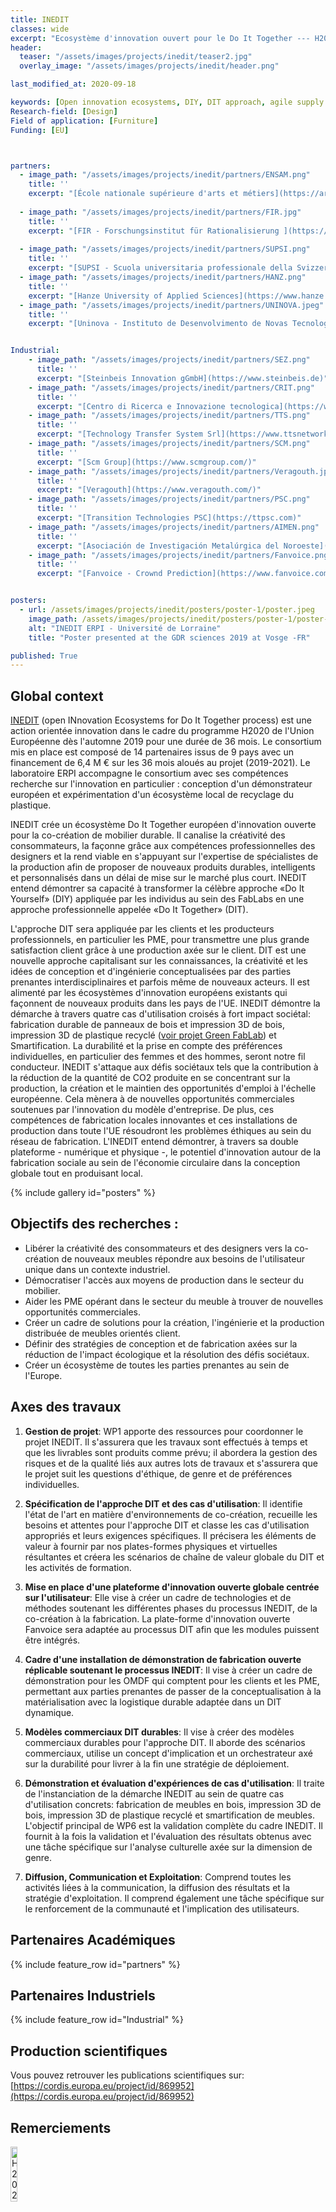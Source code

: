```yaml
---
title: INEDIT
classes: wide
excerpt: "Ecosystème d'innovation ouvert pour le Do It Together --- H2020O"
header:
  teaser: "/assets/images/projects/inedit/teaser2.jpg"  
  overlay_image: "/assets/images/projects/inedit/header.png"

last_modified_at: 2020-09-18

keywords: [Open innovation ecosystems, DIY, DIT approach, agile supply chains, Open Manufacturing demonstration Facility, co-creation, circular economy, makers, translation layer, gender, AR/ VR, platform]
Research-field: [Design]
Field of application: [Furniture]
Funding: [EU]



partners:
  - image_path: "/assets/images/projects/inedit/partners/ENSAM.png"
    title: ''
    excerpt: "[École nationale supérieure d'arts et métiers](https://artsetmetiers.fr/)"
  
  - image_path: "/assets/images/projects/inedit/partners/FIR.jpg"
    title: ''
    excerpt: "[FIR - Forschungsinstitut für Rationalisierung ](https://www.fir.rwth-aachen.de/)"
  
  - image_path: "/assets/images/projects/inedit/partners/SUPSI.png"    
    title: ''
    excerpt: "[SUPSI - Scuola universitaria professionale della Svizzera Italiana](http://www.supsi.ch/home.html)"
  - image_path: "/assets/images/projects/inedit/partners/HANZ.png"    
    title: ''
    excerpt: "[​Hanze University of Applied Sciences](https://www.hanze.nl/eng)"
  - image_path: "/assets/images/projects/inedit/partners/UNINOVA.jpeg"    
    title: ''
    excerpt: "[​Uninova - Instituto de Desenvolvimento de Novas Tecnologias](http://www.uninova.pt/)"


Industrial:
    - image_path: "/assets/images/projects/inedit/partners/SEZ.png"    
      title: ''
      excerpt: "[Steinbeis Innovation gGmbH](https://www.steinbeis.de)"
    - image_path: "/assets/images/projects/inedit/partners/CRIT.png"    
      title: ''
      excerpt: "[Centro di Ricerca e Innovazione tecnologica](https://www.crit-research.it/it/)"
    - image_path: "/assets/images/projects/inedit/partners/TTS.png"    
      title: ''
      excerpt: "[Technology Transfer System Srl](https://www.ttsnetwork.net/)"
    - image_path: "/assets/images/projects/inedit/partners/SCM.png"    
      title: ''
      excerpt: "[Scm Group](https://www.scmgroup.com/)"
    - image_path: "/assets/images/projects/inedit/partners/Veragouth.jpg"    
      title: ''
      excerpt: "[Veragouth](https://www.veragouth.com/)"
    - image_path: "/assets/images/projects/inedit/partners/PSC.png"    
      title: ''
      excerpt: "[Transition Technologies PSC](https://ttpsc.com)"
    - image_path: "/assets/images/projects/inedit/partners/AIMEN.png"    
      title: ''
      excerpt: "[Asociación de Investigación Metalúrgica del Noroeste](https://www.aimen.es/)"    
    - image_path: "/assets/images/projects/inedit/partners/Fanvoice.png"    
      title: ''
      excerpt: "[Fanvoice - Crownd Prediction](https://www.fanvoice.com/)"


posters:
  - url: /assets/images/projects/inedit/posters/poster-1/poster.jpeg
    image_path: /assets/images/projects/inedit/posters/poster-1/poster-teaser.jpeg
    alt: "INEDIT ERPI - Université de Lorraine"
    title: "Poster presented at the GDR sciences 2019 at Vosge -FR"

published: True
---
```



## Global context

[INEDIT](https://www.inedit-project.eu/) (open INnovation Ecosystems for Do It Together process) est une action orientée innovation dans le cadre du programme H2020 de l'Union Européenne dès l'automne 2019 pour une durée de 36 mois. Le consortium mis en place est composé de 14 partenaires issus de 9 pays avec un financement de 6,4 M € sur les 36 mois aloués au projet (2019-2021). Le laboratoire ERPI accompagne le consortium avec ses compétences recherche sur l'innovation en particulier : conception d'un démonstrateur européen et expérimentation d'un écosystème local de recyclage du plastique.

INEDIT crée un écosystème Do It Together européen d'innovation ouverte pour la co-création de mobilier durable. Il canalise la créativité des consommateurs, la façonne grâce aux compétences professionnelles des designers et la rend viable en s'appuyant sur l'expertise de spécialistes de la production afin de proposer de nouveaux produits durables, intelligents et personnalisés dans un délai de mise sur le marché plus court. INEDIT entend démontrer sa capacité à transformer la célèbre approche «Do It Yourself» (DIY) appliquée par les individus au sein des FabLabs en une approche professionnelle appelée «Do It Together» (DIT).

L'approche DIT sera appliquée par les clients et les producteurs professionnels, en particulier les PME, pour transmettre une plus grande satisfaction client grâce à une production axée sur le client. DIT est une nouvelle approche capitalisant sur les connaissances, la créativité et les idées de conception et d'ingénierie conceptualisées par des parties prenantes interdisciplinaires et parfois même de nouveaux acteurs. Il est alimenté par les écosystèmes d'innovation européens existants qui façonnent de nouveaux produits dans les pays de l'UE. INEDIT démontre la démarche à travers quatre cas d'utilisation croisés à fort impact sociétal: fabrication durable de panneaux de bois et impression 3D de bois, impression 3D de plastique recyclé ([voir projet Green FabLab](https://lf2l.fr/fr/projects/green-fablab/)) et Smartification. La durabilité et la prise en compte des préférences individuelles, en particulier des femmes et des hommes, seront notre fil conducteur. INEDIT s'attaque aux défis sociétaux tels que la contribution à la réduction de la quantité de CO2 produite en se concentrant sur la production, la création et le maintien des opportunités d'emploi à l'échelle européenne. Cela mènera à de nouvelles opportunités commerciales soutenues par l'innovation du modèle d'entreprise. De plus, ces compétences de fabrication locales innovantes et ces installations de production dans toute l'UE résoudront les problèmes éthiques au sein du réseau de fabrication. L'INEDIT entend démontrer, à travers sa double plateforme - numérique et physique -, le potentiel d'innovation autour de la fabrication sociale au sein de l'économie circulaire dans la conception globale tout en produisant local.

{% include gallery id="posters"  %}


## Objectifs des recherches :

- Libérer la créativité des consommateurs et des designers vers la co-création de nouveaux meubles
répondre aux besoins de l'utilisateur unique dans un contexte industriel.
- Démocratiser l'accès aux moyens de production dans le secteur du mobilier.
- Aider les PME opérant dans le secteur du meuble à trouver de nouvelles opportunités commerciales.
- Créer un cadre de solutions pour la création, l'ingénierie et la production distribuée de meubles orientés client.
- Définir des stratégies de conception et de fabrication axées sur la réduction de l'impact écologique et la résolution des défis sociétaux.
- Créer un écosystème de toutes les parties prenantes au sein de l'Europe.



## Axes des travaux 

1. **Gestion de projet**: WP1 apporte des ressources pour coordonner le projet INEDIT. Il s'assurera que les travaux sont effectués à temps et que les livrables sont produits comme prévu; il abordera la gestion des risques et de la qualité liés aux autres lots de travaux et s'assurera que le projet suit les questions d'éthique, de genre et de préférences individuelles.

2. **Spécification de l'approche DIT et des cas d'utilisation**: Il identifie l'état de l'art en matière d'environnements de co-création, recueille les besoins et attentes pour l'approche DIT et classe les cas d'utilisation appropriés et leurs exigences spécifiques. Il précisera les éléments de valeur à fournir par nos plates-formes physiques et virtuelles résultantes et créera les scénarios de chaîne de valeur globale du DIT et les activités de formation.

3. **Mise en place d'une plateforme d'innovation ouverte globale centrée sur l'utilisateur**: Elle vise à créer un cadre de technologies et de méthodes soutenant les différentes phases du processus INEDIT, de la co-création à la fabrication. La plate-forme d'innovation ouverte Fanvoice sera adaptée au processus DIT afin que les modules puissent être intégrés.

4. **Cadre d'une installation de démonstration de fabrication ouverte réplicable soutenant le processus INEDIT**: Il vise à créer un cadre de démonstration pour les OMDF qui comptent pour les clients et les PME, permettant aux parties prenantes de passer de la conceptualisation à la matérialisation avec la logistique durable adaptée dans un DIT dynamique.

5. **Modèles commerciaux DIT durables**: Il vise à créer des modèles commerciaux durables pour l'approche DIT. Il aborde des scénarios commerciaux, utilise un concept d'implication et un orchestrateur axé sur la durabilité pour livrer à la fin une stratégie de déploiement.

6. **Démonstration et évaluation d'expériences de cas d'utilisation**: Il traite de l'instanciation de la démarche INEDIT au sein de quatre cas d'utilisation concrets: fabrication de meubles en bois, impression 3D de bois, impression 3D de plastique recyclé et smartification de meubles. L'objectif principal de WP6 est la validation complète du cadre INEDIT. Il fournit à la fois la validation et l'évaluation des résultats obtenus avec une tâche spécifique sur l'analyse culturelle axée sur la dimension de genre.

7. **Diffusion, Communication et Exploitation**: Comprend toutes les activités liées à la communication, la diffusion des résultats et la stratégie d'exploitation. Il comprend également une tâche spécifique sur le renforcement de la communauté et l'implication des utilisateurs.



## Partenaires Académiques

{% include feature_row id="partners" %}



## Partenaires Industriels

{% include feature_row id="Industrial" %}

## Production scientifiques

Vous pouvez retrouver les publications scientifiques sur: [https://cordis.europa.eu/project/id/869952](https://cordis.europa.eu/project/id/869952)  



## Remerciements

<img src="/assets/images/projects/inedit/EU-logo.png"  alt= "H2020" width="15%" class="align-right">

Ce projet a reçu des financement de l'Union Européenne via le programme de recherche et d'innovation Horizon 2020 au titre de la convention de subvention n ° 869952


## Contacts

- [**Laurent Dupont**](/people/Laurent-Dupont/): l.dupont{at}univ-lorraine.fr (Project Manager for UL)
- [Frédérique Mayer](/people/Frederique-Mayer/)
- [Brunelle Marche](/people/Brunelle-Marche/)
- [Fedoua Kasmi](/people/Brunelle-Marche/)
- [Hakim Boudaoud](/people/Hakim-Boudaoud/)
- [Fabio Cruz](/people/Fabio-Cruz/)

